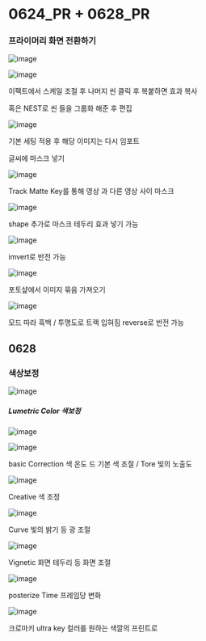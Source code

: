 # 0624_PR + 0628_PR

### 프라이머리  화면 전환하기

![image](https://user-images.githubusercontent.com/80494367/123185391-ccd92100-d4d0-11eb-9726-35d6461a6864.png)


![image](https://user-images.githubusercontent.com/80494367/123185452-eaa68600-d4d0-11eb-921a-1823a4ccb761.png)

이펙트에서 스케일 조절 후  나머지 씬 클릭 후 복붙하면 효과 복사

혹은 NEST로 씬 들을 그룹화 해준 후 편집


![image](https://user-images.githubusercontent.com/80494367/123185835-c6977480-d4d1-11eb-8a4b-59e7252c9322.png)

기본 세팅   적용 후  해당 이미지는 다시 임포트



글씨에 마스크 넣기

![image](https://user-images.githubusercontent.com/80494367/123193369-a53d8500-d4df-11eb-9858-8c24e90018b4.png)

Track Matte Key를 통해  영상 과 다른 영상 사이 마스크

![image](https://user-images.githubusercontent.com/80494367/123193660-2432bd80-d4e0-11eb-9dc2-5e7c6f694754.png)

shape 추가로 마스크 테두리 효과 넣기 가능

![image](https://user-images.githubusercontent.com/80494367/123194306-3b25df80-d4e1-11eb-90a0-1166f87a7fd6.png)

imvert로 반전 가능



![image](https://user-images.githubusercontent.com/80494367/123195135-9ad0ba80-d4e2-11eb-8d5d-7df0b8598cc6.png)

포토샾에서 이미지 묶음 가져오기 


![image](https://user-images.githubusercontent.com/80494367/123206055-f193bf80-d4f5-11eb-9af0-a558e64777b8.png)

모드 따라  흑백 / 투명도로  트랙 입혀짐
reverse로 반전 가능




## 0628

### 색상보정

![image](https://user-images.githubusercontent.com/80494367/123564033-b85b9800-d7f2-11eb-9c54-5d7306eb4021.png)

#####  Lumetric Color  색보정
![image](https://user-images.githubusercontent.com/80494367/123564081-ee008100-d7f2-11eb-8c2b-5b57b432327a.png)


![image](https://user-images.githubusercontent.com/80494367/123564331-07ee9380-d7f4-11eb-850e-b4225c873ed5.png)

basic Correction
색 온도 드 기본 색 조절 / Tore 빛의 노출도

![image](https://user-images.githubusercontent.com/80494367/123564367-2a80ac80-d7f4-11eb-9cea-06116524c480.png)

Creative
색 조정

![image](https://user-images.githubusercontent.com/80494367/123564392-4a17d500-d7f4-11eb-8d99-dd225020b86e.png)

Curve
빛의 밝기 등  광 조절


![image](https://user-images.githubusercontent.com/80494367/123564529-bdb9e200-d7f4-11eb-9dcc-3abfa4ecdffc.png)


Vignetic
화면 테두리 등 화면 조절


![image](https://user-images.githubusercontent.com/80494367/123565170-ee028000-d7f6-11eb-8400-4aee44f271ae.png)

posterize Time  프레임당 변화


![image](https://user-images.githubusercontent.com/80494367/123569761-eac0c180-d801-11eb-8345-3533abac2810.png)

크로마키
ultra key 컬러를  원하는 색깔의 프린트로


